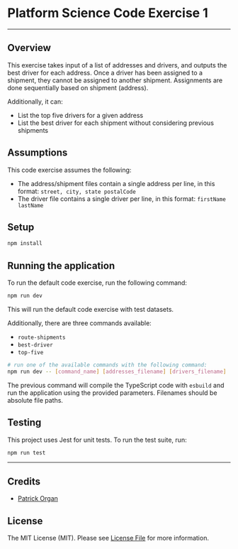 # Platform Science Code Exercise 1

---

## Overview

This exercise takes input of a list of addresses and drivers, and outputs the best driver for each address. Once a driver has been assigned to a shipment, they cannot be assigned to another shipment. Assignments are done sequentially based on shipment (address).

Additionally, it can:

-   List the top five drivers for a given address
-   List the best driver for each shipment without considering previous shipments

## Assumptions

This code exercise assumes the following:

-   The address/shipment files contain a single address per line, in this format: `street, city, state postalCode`
-   The driver file contains a single driver per line, in this format: `firstName lastName`

## Setup

```bash
npm install
```

## Running the application

To run the default code exercise, run the following command:

```bash
npm run dev
```

This will run the default code exercise with test datasets.

Additionally, there are three commands available:

-   `route-shipments`
-   `best-driver`
-   `top-five`

```bash
# run one of the available commands with the following command:
npm run dev -- [command_name] [addresses_filename] [drivers_filename]
```

The previous command will compile the TypeScript code with `esbuild` and run the application using the provided parameters. Filenames should be absolute file paths.

## Testing

This project uses Jest for unit tests. To run the test suite, run:

```bash
npm run test
```

---

## Credits

-   [Patrick Organ](https://github.com/patinthehat)

## License

The MIT License (MIT). Please see [License File](LICENSE) for more information.
